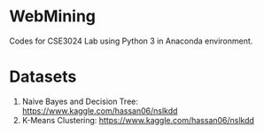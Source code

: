 # WebMining
Codes for CSE3024 Lab using Python 3 in Anaconda environment.

# Datasets
1. Naive Bayes and Decision Tree: https://www.kaggle.com/hassan06/nslkdd
2. K-Means Clustering: https://www.kaggle.com/hassan06/nslkdd
